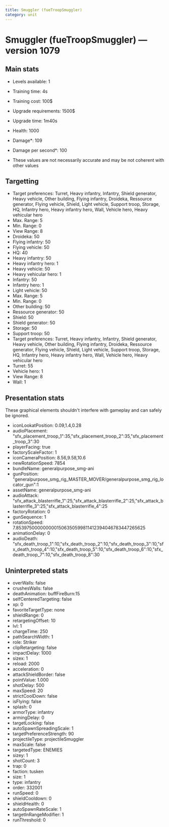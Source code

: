 ```yaml
---
title: Smuggler (fueTroopSmuggler)
category: unit
---
```


# Smuggler (fueTroopSmuggler) — version 1079

## Main stats

  * Levels available: 1
  * Training time: 4s
  * Training cost: 100$
  * Upgrade requirements: 1500$
  * Upgrade time: 1m40s
  * Health: 1000
  * Damage*: 109
  * Damage per second*: 100

* These values are not necessarily accurate and may be not coherent with other values

## Targetting

  * Target preferences: Turret, Heavy infantry, Infantry, Shield generator, Heavy vehicle, Other building, Flying infantry, Droideka, Ressource generator, Flying vehicle, Shield, Light vehicle, Support troop, Storage, HQ, Infantry hero, Heavy infantry hero, Wall, Vehicle hero, Heavy vehicular hero
  * Max. Range: 5
  * Min. Range: 0
  * View Range: 8
  * Droideka: 50
  * Flying infantry: 50
  * Flying vehicle: 50
  * HQ: 40
  * Heavy infantry: 50
  * Heavy infantry hero: 1
  * Heavy vehicle: 50
  * Heavy vehicular hero: 1
  * Infantry: 50
  * Infantry hero: 1
  * Light vehicle: 50
  * Max. Range: 5
  * Min. Range: 0
  * Other building: 50
  * Ressource generator: 50
  * Shield: 50
  * Shield generator: 50
  * Storage: 50
  * Support troop: 50
  * Target preferences: Turret, Heavy infantry, Infantry, Shield generator, Heavy vehicle, Other building, Flying infantry, Droideka, Ressource generator, Flying vehicle, Shield, Light vehicle, Support troop, Storage, HQ, Infantry hero, Heavy infantry hero, Wall, Vehicle hero, Heavy vehicular hero
  * Turret: 55
  * Vehicle hero: 1
  * View Range: 8
  * Wall: 1

## Presentation stats

These graphical elements shouldn't interfere with gameplay and can safely be ignored.

  * iconLookatPosition: 0.09,1.4,0.28
  * audioPlacement: "sfx_placement_troop_1":35,"sfx_placement_troop_2":35,"sfx_placement_troop_3":30
  * playerFacing: true
  * factoryScaleFactor: 1
  * iconCameraPosition: 8.56,9.58,10.6
  * newRotationSpeed: 7854
  * bundleName: generalpurpose_smg-ani
  * gunPosition: "generalpurpose_smg_rig_MASTER_MOVER/generalpurpose_smg_rig_locator_gun":1
  * assetName: generalpurpose_smg-ani
  * audioAttack: "sfx_attack_blasterrifle_1":25,"sfx_attack_blasterrifle_2":25,"sfx_attack_blasterrifle_3":25,"sfx_attack_blasterrifle_4":25
  * factoryRotation: 0
  * gunSequence: 1
  * rotationSpeed: 7.8539750000000001506350599811412394046783447265625
  * animationDelay: 0
  * audioDeath: "sfx_death_troop_1":10,"sfx_death_troop_2":10,"sfx_death_troop_3":10,"sfx_death_troop_4":10,"sfx_death_troop_5":10,"sfx_death_troop_6":10,"sfx_death_troop_7":10,"sfx_death_troop_8":30

## Uninterpreted stats

  * overWalls: false
  * crushesWalls: false
  * deathAnimation: buffFireBurn:15
  * selfCenteredTargeting: false
  * xp: 0
  * favoriteTargetType: none
  * shieldRange: 0
  * retargetingOffset: 10
  * lvl: 1
  * chargeTime: 250
  * pathSearchWidth: 1
  * role: Striker
  * clipRetargeting: false
  * impactDelay: 1000
  * sizex: 1
  * reload: 2000
  * acceleration: 0
  * attackShieldBorder: false
  * pointValue: 1.000
  * shotDelay: 500
  * maxSpeed: 20
  * strictCoolDown: false
  * isFlying: false
  * splash: 0
  * armorType: infantry
  * armingDelay: 0
  * targetLocking: false
  * autoSpawnSpreadingScale: 1
  * targetPreferenceStrength: 90
  * projectileType: projectileSmuggler
  * maxScale: false
  * targetedType: ENEMIES
  * sizey: 1
  * shotCount: 3
  * trap: 0
  * faction: tusken
  * size: 1
  * type: infantry
  * order: 332001
  * runSpeed: 0
  * shieldCooldown: 0
  * shieldHealth: 0
  * autoSpawnRateScale: 1
  * targetInRangeModifier: 1
  * runThreshold: 0

